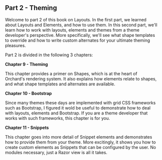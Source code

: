 ## Part 2 - Theming ##

Welcome to part 2 of this book on Layouts. In the first part, we learned about Layouts and Elements, and how to use them. In this second part, we'll learn how to work with layouts, elements and themes from a theme developer's perspective. More specifically, we'll see what shape templates to override and how to write custom alternates for your ultimate theming pleasures.

Part 2 is divided in the following 3 chapters:

**Chapter 9 - Theming**

This chapter provides a primer on Shapes, which is at the heart of Orchard's rendering system. It also explains how elements relate to shapes, and what shape templates and alternates are available.

**Chapter 10 - Bootstrap**

Since many themes these days are implemented with grid CSS frameworks such as Bootstrap, I figured it wold be useful to demonstrate how to deal with layouts, elements and Bootstrap. If you are a theme developer that works with such frameworks, this chapter is for you.

**Chapter 11 - Snippets**

This chapter goes into more detail of Snippet elements and demonstrates how to provide them from your theme. More excitingly, it shows you how to create custom elements as Snippets that can be configured by the user. No modules necessary, just a Razor view is all it takes.
